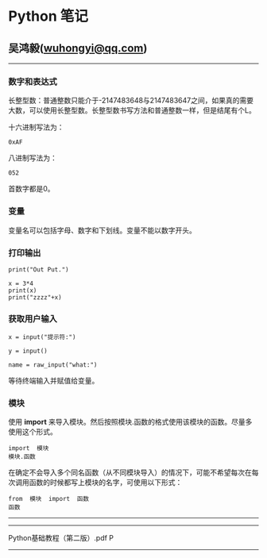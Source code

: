 <!-- PythonNote.md --- 
;; 
;; Description: 
;; Author: Hongyi Wu(吴鸿毅)
;; Email: wuhongyi@qq.com 
;; Created: 三 2月 17 21:59:38 2016 (+0800)
;; Last-Updated: 三 2月 17 22:45:31 2016 (+0800)
;;           By: Hongyi Wu(吴鸿毅)
;;     Update #: 6
;; URL: http://wuhongyi.cn -->

# Python 笔记

## 吴鸿毅(wuhongyi@qq.com)

----

### 数字和表达式

长整型数：普通整数只能介于-2147483648与2147483647之间，如果真的需要大数，可以使用长整型数。长整型数书写方法和普通整数一样，但是结尾有个L。

十六进制写法为：

~~~
0xAF
~~~

八进制写法为：

~~~
052
~~~

首数字都是0。


### 变量

变量名可以包括字母、数字和下划线。变量不能以数字开头。

### 打印输出

~~~
print("Out Put.")

x = 3*4
print(x)
print("zzzz"+x)
~~~

### 获取用户输入

~~~
x = input("提示符:")

y = input()

name = raw_input("what:")
~~~

等待终端输入并赋值给变量。

### 模块

使用 **import** 来导入模块。然后按照模块.函数的格式使用该模块的函数。尽量多使用这个形式。

~~~
import  模块
模块.函数
~~~

在确定不会导入多个同名函数（从不同模块导入）的情况下，可能不希望每次在每次调用函数的时候都写上模块的名字，可使用以下形式：

~~~
from  模块  import  函数
函数
~~~

----




----

Python基础教程（第二版）.pdf  P

----


<!-- PythonNote.md ends here -->
